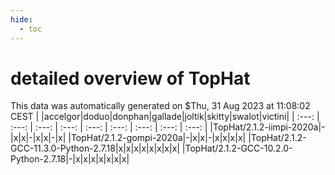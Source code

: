 ```yaml
---
hide:
  - toc
---
```


detailed overview of TopHat
===========================


This data was automatically generated on $Thu, 31 Aug 2023 at 11:08:02 CEST
| |accelgor|doduo|donphan|gallade|joltik|skitty|swalot|victini|
| :---: | :---: | :---: | :---: | :---: | :---: | :---: | :---: | :---: |
|TopHat/2.1.2-iimpi-2020a|-|x|x|-|x|x|-|x|
|TopHat/2.1.2-gompi-2020a|-|x|x|-|x|x|x|x|
|TopHat/2.1.2-GCC-11.3.0-Python-2.7.18|x|x|x|x|x|x|x|x|
|TopHat/2.1.2-GCC-10.2.0-Python-2.7.18|-|x|x|x|x|x|x|x|
